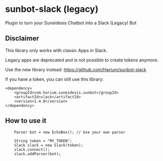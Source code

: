 # sunbot-slack (legacy)
Plugin to turn your Suneidesis Chatbot into a Slack (Legacy) Bot 

## Disclaimer
This library only works with classic Apps in Slack.

Legacy apps are deprecated and is not possible to create tokens anymore.

Use the new library instead: https://github.com/Harium/sunbot-slack

If you have a token, you can still use this library:
```
<dependency>
    <groupId>com.harium.suneidesis.sunbot</groupId>
    <artifactId>slack</artifactId>
    <version>1.4.0</version>
</dependency>
```

## How to use it

```
    Parser bot = new EchoBox(); // Use your own parser

    String token = "MY_TOKEN";
    Slack slack = new Slack(token);
    slack.connect();
    slack.addParser(bot);
```
